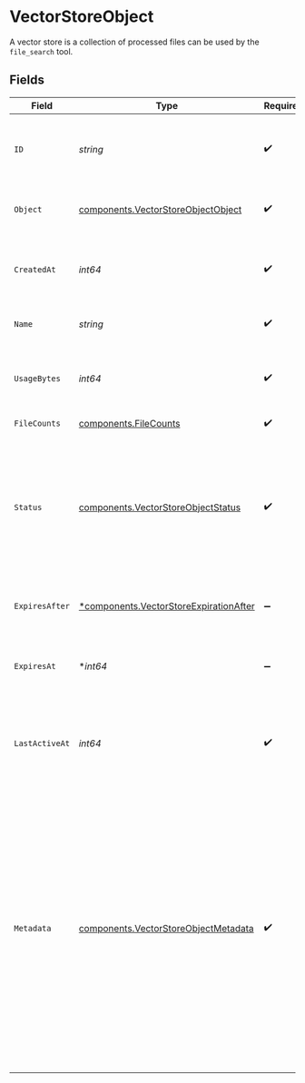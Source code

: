 # VectorStoreObject

A vector store is a collection of processed files can be used by the `file_search` tool.


## Fields

| Field                                                                                                                                                                                                                                                        | Type                                                                                                                                                                                                                                                         | Required                                                                                                                                                                                                                                                     | Description                                                                                                                                                                                                                                                  |
| ------------------------------------------------------------------------------------------------------------------------------------------------------------------------------------------------------------------------------------------------------------ | ------------------------------------------------------------------------------------------------------------------------------------------------------------------------------------------------------------------------------------------------------------ | ------------------------------------------------------------------------------------------------------------------------------------------------------------------------------------------------------------------------------------------------------------ | ------------------------------------------------------------------------------------------------------------------------------------------------------------------------------------------------------------------------------------------------------------ |
| `ID`                                                                                                                                                                                                                                                         | *string*                                                                                                                                                                                                                                                     | :heavy_check_mark:                                                                                                                                                                                                                                           | The identifier, which can be referenced in API endpoints.                                                                                                                                                                                                    |
| `Object`                                                                                                                                                                                                                                                     | [components.VectorStoreObjectObject](../../models/components/vectorstoreobjectobject.md)                                                                                                                                                                     | :heavy_check_mark:                                                                                                                                                                                                                                           | The object type, which is always `vector_store`.                                                                                                                                                                                                             |
| `CreatedAt`                                                                                                                                                                                                                                                  | *int64*                                                                                                                                                                                                                                                      | :heavy_check_mark:                                                                                                                                                                                                                                           | The Unix timestamp (in seconds) for when the vector store was created.                                                                                                                                                                                       |
| `Name`                                                                                                                                                                                                                                                       | *string*                                                                                                                                                                                                                                                     | :heavy_check_mark:                                                                                                                                                                                                                                           | The name of the vector store.                                                                                                                                                                                                                                |
| `UsageBytes`                                                                                                                                                                                                                                                 | *int64*                                                                                                                                                                                                                                                      | :heavy_check_mark:                                                                                                                                                                                                                                           | The total number of bytes used by the files in the vector store.                                                                                                                                                                                             |
| `FileCounts`                                                                                                                                                                                                                                                 | [components.FileCounts](../../models/components/filecounts.md)                                                                                                                                                                                               | :heavy_check_mark:                                                                                                                                                                                                                                           | N/A                                                                                                                                                                                                                                                          |
| `Status`                                                                                                                                                                                                                                                     | [components.VectorStoreObjectStatus](../../models/components/vectorstoreobjectstatus.md)                                                                                                                                                                     | :heavy_check_mark:                                                                                                                                                                                                                                           | The status of the vector store, which can be either `expired`, `in_progress`, or `completed`. A status of `completed` indicates that the vector store is ready for use.                                                                                      |
| `ExpiresAfter`                                                                                                                                                                                                                                               | [*components.VectorStoreExpirationAfter](../../models/components/vectorstoreexpirationafter.md)                                                                                                                                                              | :heavy_minus_sign:                                                                                                                                                                                                                                           | The expiration policy for a vector store.                                                                                                                                                                                                                    |
| `ExpiresAt`                                                                                                                                                                                                                                                  | **int64*                                                                                                                                                                                                                                                     | :heavy_minus_sign:                                                                                                                                                                                                                                           | The Unix timestamp (in seconds) for when the vector store will expire.                                                                                                                                                                                       |
| `LastActiveAt`                                                                                                                                                                                                                                               | *int64*                                                                                                                                                                                                                                                      | :heavy_check_mark:                                                                                                                                                                                                                                           | The Unix timestamp (in seconds) for when the vector store was last active.                                                                                                                                                                                   |
| `Metadata`                                                                                                                                                                                                                                                   | [components.VectorStoreObjectMetadata](../../models/components/vectorstoreobjectmetadata.md)                                                                                                                                                                 | :heavy_check_mark:                                                                                                                                                                                                                                           | Set of 16 key-value pairs that can be attached to an object. This can be useful for storing additional information about the object in a structured format. Keys can be a maximum of 64 characters long and values can be a maximum of 512 characters long.<br/> |